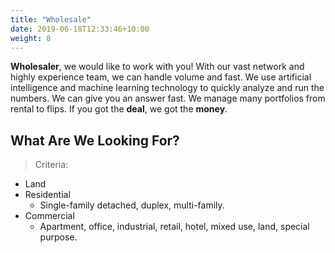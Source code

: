 ```yaml
---
title: "Wholesale"
date: 2019-06-18T12:33:46+10:00
weight: 8
---
```


**Wholesaler**, we would like to work with you! With our vast network and highly experience team, we can handle volume and fast. We use artificial intelligence and machine learning technology to quickly analyze and run the numbers. We can give you an answer fast. We manage many portfolios from rental to flips. If you got the **deal**, we got the **money**.

## What Are We Looking For?
> Criteria:
- Land
- Residential
  - Single-family detached, duplex, multi-family.
- Commercial
  - Apartment, office, industrial, retail, hotel, mixed use, land, special purpose.
